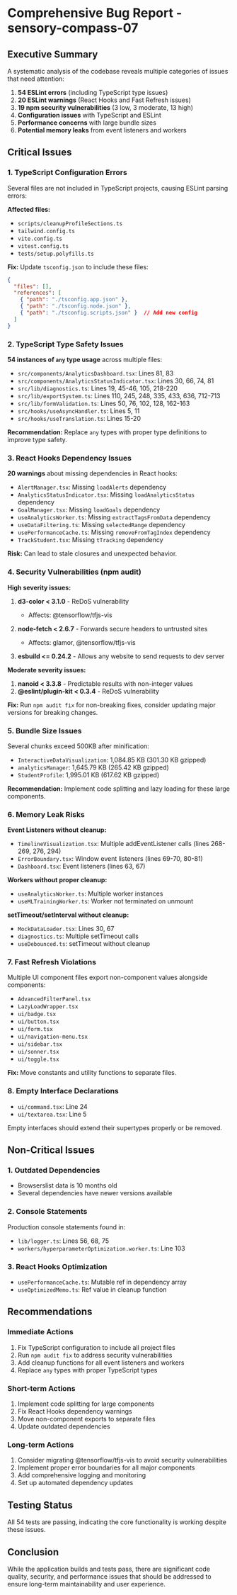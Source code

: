 # Comprehensive Bug Report - sensory-compass-07

## Executive Summary
A systematic analysis of the codebase reveals multiple categories of issues that need attention:

1. **54 ESLint errors** (including TypeScript type issues)
2. **20 ESLint warnings** (React Hooks and Fast Refresh issues)
3. **19 npm security vulnerabilities** (3 low, 3 moderate, 13 high)
4. **Configuration issues** with TypeScript and ESLint
5. **Performance concerns** with large bundle sizes
6. **Potential memory leaks** from event listeners and workers

## Critical Issues

### 1. TypeScript Configuration Errors
Several files are not included in TypeScript projects, causing ESLint parsing errors:

**Affected files:**
- `scripts/cleanupProfileSections.ts`
- `tailwind.config.ts`
- `vite.config.ts`
- `vitest.config.ts`
- `tests/setup.polyfills.ts`

**Fix:** Update `tsconfig.json` to include these files:
```json
{
  "files": [],
  "references": [
    { "path": "./tsconfig.app.json" },
    { "path": "./tsconfig.node.json" },
    { "path": "./tsconfig.scripts.json" }  // Add new config
  ]
}
```

### 2. TypeScript Type Safety Issues
**54 instances of `any` type usage** across multiple files:

- `src/components/AnalyticsDashboard.tsx`: Lines 81, 83
- `src/components/AnalyticsStatusIndicator.tsx`: Lines 30, 66, 74, 81
- `src/lib/diagnostics.ts`: Lines 19, 45-46, 105, 218-220
- `src/lib/exportSystem.ts`: Lines 110, 245, 248, 335, 433, 636, 712-713
- `src/lib/formValidation.ts`: Lines 50, 76, 102, 128, 162-163
- `src/hooks/useAsyncHandler.ts`: Lines 5, 11
- `src/hooks/useTranslation.ts`: Lines 15-20

**Recommendation:** Replace `any` types with proper type definitions to improve type safety.

### 3. React Hooks Dependency Issues
**20 warnings** about missing dependencies in React hooks:

- `AlertManager.tsx`: Missing `loadAlerts` dependency
- `AnalyticsStatusIndicator.tsx`: Missing `loadAnalyticsStatus` dependency
- `GoalManager.tsx`: Missing `loadGoals` dependency
- `useAnalyticsWorker.ts`: Missing `extractTagsFromData` dependency
- `useDataFiltering.ts`: Missing `selectedRange` dependency
- `usePerformanceCache.ts`: Missing `removeFromTagIndex` dependency
- `TrackStudent.tsx`: Missing `tTracking` dependency

**Risk:** Can lead to stale closures and unexpected behavior.

### 4. Security Vulnerabilities (npm audit)

**High severity issues:**
1. **d3-color < 3.1.0** - ReDoS vulnerability
   - Affects: @tensorflow/tfjs-vis
   
2. **node-fetch < 2.6.7** - Forwards secure headers to untrusted sites
   - Affects: glamor, @tensorflow/tfjs-vis

3. **esbuild <= 0.24.2** - Allows any website to send requests to dev server

**Moderate severity issues:**
1. **nanoid < 3.3.8** - Predictable results with non-integer values
2. **@eslint/plugin-kit < 0.3.4** - ReDoS vulnerability

**Fix:** Run `npm audit fix` for non-breaking fixes, consider updating major versions for breaking changes.

### 5. Bundle Size Issues
Several chunks exceed 500KB after minification:

- `InteractiveDataVisualization`: 1,084.85 KB (301.30 KB gzipped)
- `analyticsManager`: 1,645.79 KB (265.42 KB gzipped)
- `StudentProfile`: 1,995.01 KB (617.62 KB gzipped)

**Recommendation:** Implement code splitting and lazy loading for these large components.

### 6. Memory Leak Risks

**Event Listeners without cleanup:**
- `TimelineVisualization.tsx`: Multiple addEventListener calls (lines 268-269, 276, 294)
- `ErrorBoundary.tsx`: Window event listeners (lines 69-70, 80-81)
- `Dashboard.tsx`: Event listeners (lines 63, 67)

**Workers without proper cleanup:**
- `useAnalyticsWorker.ts`: Multiple worker instances
- `useMLTrainingWorker.ts`: Worker not terminated on unmount

**setTimeout/setInterval without cleanup:**
- `MockDataLoader.tsx`: Lines 30, 67
- `diagnostics.ts`: Multiple setTimeout calls
- `useDebounced.ts`: setTimeout without cleanup

### 7. Fast Refresh Violations
Multiple UI component files export non-component values alongside components:

- `AdvancedFilterPanel.tsx`
- `LazyLoadWrapper.tsx`
- `ui/badge.tsx`
- `ui/button.tsx`
- `ui/form.tsx`
- `ui/navigation-menu.tsx`
- `ui/sidebar.tsx`
- `ui/sonner.tsx`
- `ui/toggle.tsx`

**Fix:** Move constants and utility functions to separate files.

### 8. Empty Interface Declarations
- `ui/command.tsx`: Line 24
- `ui/textarea.tsx`: Line 5

Empty interfaces should extend their supertypes properly or be removed.

## Non-Critical Issues

### 1. Outdated Dependencies
- Browserslist data is 10 months old
- Several dependencies have newer versions available

### 2. Console Statements
Production console statements found in:
- `lib/logger.ts`: Lines 56, 68, 75
- `workers/hyperparameterOptimization.worker.ts`: Line 103

### 3. React Hooks Optimization
- `usePerformanceCache.ts`: Mutable ref in dependency array
- `useOptimizedMemo.ts`: Ref value in cleanup function

## Recommendations

### Immediate Actions
1. Fix TypeScript configuration to include all project files
2. Run `npm audit fix` to address security vulnerabilities
3. Add cleanup functions for all event listeners and workers
4. Replace `any` types with proper TypeScript types

### Short-term Actions
1. Implement code splitting for large components
2. Fix React Hooks dependency warnings
3. Move non-component exports to separate files
4. Update outdated dependencies

### Long-term Actions
1. Consider migrating @tensorflow/tfjs-vis to avoid security vulnerabilities
2. Implement proper error boundaries for all major components
3. Add comprehensive logging and monitoring
4. Set up automated dependency updates

## Testing Status
All 54 tests are passing, indicating the core functionality is working despite these issues.

## Conclusion
While the application builds and tests pass, there are significant code quality, security, and performance issues that should be addressed to ensure long-term maintainability and user experience.
